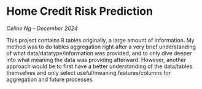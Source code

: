 # Home Credit Risk Prediction
*Celine Ng - December 2024*


This project contains 8 tables originally, a large amount of information. 
My method was to do tables aggregation right after a very brief 
understanding of 
what data/datatype/information was provided, and to only dive deeper into 
what meaning the data was providing afterward. 
However, another approach 
would be to first have a better understanding of the data/tables themselves 
and only select useful/meaning features/columns for aggregation and future 
processes.  
